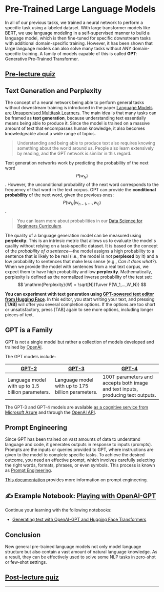 <!--
CO_OP_TRANSLATOR_METADATA:
{
  "original_hash": "97836d30a6bec736f8e3b4411c572bc2",
  "translation_date": "2025-09-23T11:53:05+00:00",
  "source_file": "lessons/5-NLP/20-LangModels/README.md",
  "language_code": "en"
}
-->
# Pre-Trained Large Language Models

In all of our previous tasks, we trained a neural network to perform a specific task using a labeled dataset. With large transformer models like BERT, we use language modeling in a self-supervised manner to build a language model, which is then fine-tuned for specific downstream tasks with additional domain-specific training. However, it has been shown that large language models can also solve many tasks without ANY domain-specific training. A family of models capable of this is called **GPT**: Generative Pre-Trained Transformer.

## [Pre-lecture quiz](https://ff-quizzes.netlify.app/en/ai/quiz/39)

## Text Generation and Perplexity

The concept of a neural network being able to perform general tasks without downstream training is introduced in the paper [Language Models are Unsupervised Multitask Learners](https://cdn.openai.com/better-language-models/language_models_are_unsupervised_multitask_learners.pdf). The main idea is that many tasks can be framed as **text generation**, because understanding text essentially means being able to produce it. Since the model is trained on a massive amount of text that encompasses human knowledge, it also becomes knowledgeable about a wide range of topics.

> Understanding and being able to produce text also requires knowing something about the world around us. People also learn extensively by reading, and the GPT network is similar in this regard.

Text generation networks work by predicting the probability of the next word $$P(w_N)$$. However, the unconditional probability of the next word corresponds to the frequency of that word in the text corpus. GPT can provide the **conditional probability** of the next word, given the previous ones: $$P(w_N | w_{n-1}, ..., w_0)$$.

> You can learn more about probabilities in our [Data Science for Beginners Curriculum](https://github.com/microsoft/Data-Science-For-Beginners/tree/main/1-Introduction/04-stats-and-probability).

The quality of a language generation model can be measured using **perplexity**. This is an intrinsic metric that allows us to evaluate the model's quality without relying on a task-specific dataset. It is based on the concept of the *probability of a sentence*—the model assigns a high probability to a sentence that is likely to be real (i.e., the model is not **perplexed** by it) and a low probability to sentences that make less sense (e.g., *Can it does what?*). When we provide the model with sentences from a real text corpus, we expect them to have high probability and low **perplexity**. Mathematically, perplexity is defined as the normalized inverse probability of the test set:
$$
\mathrm{Perplexity}(W) = \sqrt[N]{1\over P(W_1,...,W_N)}
$$ 

**You can experiment with text generation using [GPT-powered text editor from Hugging Face](https://transformer.huggingface.co/doc/gpt2-large)**. In this editor, you start writing your text, and pressing **[TAB]** will offer you several completion options. If the options are too short or unsatisfactory, press [TAB] again to see more options, including longer pieces of text.

## GPT is a Family

GPT is not a single model but rather a collection of models developed and trained by [OpenAI](https://openai.com). 

The GPT models include:

| [GPT-2](https://huggingface.co/docs/transformers/model_doc/gpt2#openai-gpt2) | [GPT-3](https://openai.com/research/language-models-are-few-shot-learners) | [GPT-4](https://openai.com/gpt-4) |
| -- | -- | -- |
| Language model with up to 1.5 billion parameters. | Language model with up to 175 billion parameters. | 100T parameters and accepts both image and text inputs, producing text outputs. |

The GPT-3 and GPT-4 models are available [as a cognitive service from Microsoft Azure](https://azure.microsoft.com/en-us/services/cognitive-services/openai-service/#overview?WT.mc_id=academic-77998-cacaste) and through the [OpenAI API](https://openai.com/api/).

## Prompt Engineering

Since GPT has been trained on vast amounts of data to understand language and code, it generates outputs in response to inputs (prompts). Prompts are the inputs or queries provided to GPT, where instructions are given to the model to complete specific tasks. To achieve the desired outcome, you need an effective prompt, which involves carefully selecting the right words, formats, phrases, or even symbols. This process is known as [Prompt Engineering](https://learn.microsoft.com/en-us/shows/ai-show/the-basics-of-prompt-engineering-with-azure-openai-service?WT.mc_id=academic-77998-bethanycheum).

[This documentation](https://learn.microsoft.com/en-us/semantic-kernel/prompt-engineering/?WT.mc_id=academic-77998-bethanycheum) provides more information on prompt engineering.

## ✍️ Example Notebook: [Playing with OpenAI-GPT](GPT-PyTorch.ipynb)

Continue your learning with the following notebooks:

* [Generating text with OpenAI-GPT and Hugging Face Transformers](GPT-PyTorch.ipynb)

## Conclusion

New general pre-trained language models not only model language structure but also contain a vast amount of natural language knowledge. As a result, they can be effectively used to solve some NLP tasks in zero-shot or few-shot settings.

## [Post-lecture quiz](https://ff-quizzes.netlify.app/en/ai/quiz/40)

---

